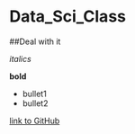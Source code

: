 # Data_Sci_Class

##Deal with it

*italics*

**bold**

* bullet1
* bullet2

[link to GitHub](https://github.com)
